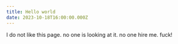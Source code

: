 ```yaml
---
title: Hello world
date: 2023-10-18T16:00:00.000Z
---
```


I do not like this page. no one is looking at it. no one hire me. fuck!
